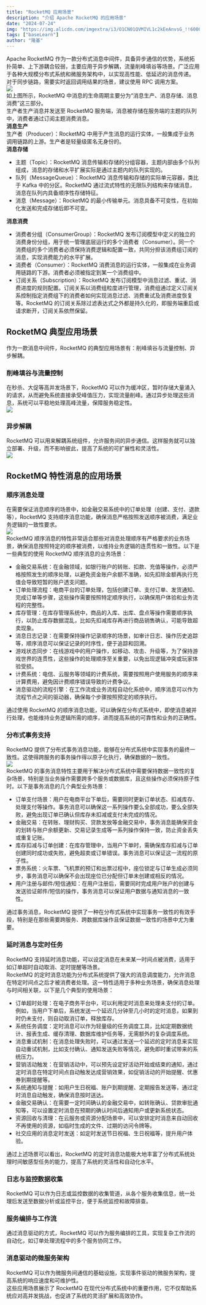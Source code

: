 ```yaml
---
title: "RocketMQ 应用场景"
description: "介绍 Apache RocketMQ 的应用场景"
date: "2024-07-24"
img: "https://img.alicdn.com/imgextra/i3/O1CN01QVMIVL1c2kEeAnvsG_!!6000000003543-2-tps-496-220.png"
tags: ["baseLearn"]
author: "隆基"
---
```


Apache RocketMQ 作为一款分布式消息中间件，具备异步通信的优势，系统拓扑简单、上下游耦合较弱，主要应用于异步解耦，流量削峰填谷等场景。广泛应用于各种大规模分布式系统和微服务架构中，以实现高性能、低延迟的消息传递。<br />对于同步链路，需要实时返回调用结果的场景，建议使用 RPC 调用方案。<br />![](https://intranetproxy.alipay.com/skylark/lark/0/2024/jpeg/311705/1720755408991-2ae23bfe-c995-4b70-9bd1-ece15e26a8e6.jpeg)<br />如上图所示，RocketMQ 中消息的生命周期主要分为“消息生产、消息存储、消息消费”这三部分。<br />生产者生产消息并发送至 RocketMQ 服务端，消息被存储在服务端的主题的队列中，消费者通过订阅主题消费消息。<br />**消息生产**<br />生产者（Producer）：RocketMQ 中用于产生消息的运行实体，一般集成于业务调用链路的上游。生产者是轻量级匿名无身份的。<br />**消息存储**

- 主题（Topic）：RocketMQ 消息传输和存储的分组容器，主题内部由多个队列组成，消息的存储和水平扩展实际是通过主题内的队列实现的。
- 队列（MessageQueue）：RocketMQ 消息传输和存储的实际单元容器，类比于 Kafka 中的分区。RocketMQ 通过流式特性的无限队列结构来存储消息，消息在队列内具备顺序性存储特征。
- 消息（Message）：RocketMQ 的最小传输单元。消息具备不可变性，在初始化发送和完成存储后即不可变。

**消息消费**

- 消费者分组（ConsumerGroup）：RocketMQ 发布订阅模型中定义的独立的消费身份分组，用于统一管理底层运行的多个消费者（Consumer）。同一个消费组的多个消费者必须保持消费逻辑和配置一致，共同分担该消费组订阅的消息，实现消费能力的水平扩展。
- 消费者（Consumer）：RocketMQ 消费消息的运行实体，一般集成在业务调用链路的下游。消费者必须被指定到某一个消费组中。
- 订阅关系（Subscription）：RocketMQ 发布订阅模型中消息过滤、重试、消费进度的规则配置。订阅关系以消费组粒度进行管理，消费组通过定义订阅关系控制指定消费组下的消费者如何实现消息过滤、消费重试及消费进度恢复等。RocketMQ 的订阅关系除过滤表达式之外都是持久化的，即服务端重启或请求断开，订阅关系依然保留。
<a name="mT5Bb"></a>
## RocketMQ 典型应用场景
作为一款消息中间件，RocketMQ 的典型应用场景有：削峰填谷与流量控制、异步解耦。
<a name="B18ct"></a>
### 削峰填谷与流量控制
在秒杀、大促等高并发场景下，RocketMQ 可以作为缓冲区，暂时存储大量涌入的请求，从而避免系统直接承受峰值压力，实现流量削峰。通过异步处理这些消息，系统可以平稳地处理高峰流量，保障服务稳定性。<br />![](https://intranetproxy.alipay.com/skylark/lark/0/2024/jpeg/311705/1720762555662-14f1814b-b946-46c3-9256-da757dcf70b9.jpeg)
<a name="D7J8M"></a>
### 异步解耦
RocketMQ 可以用来解耦系统组件，允许服务间的异步通信。这样服务就可以独立部署、升级，而不影响彼此，提高了系统的可扩展性和灵活性。<br />![](https://intranetproxy.alipay.com/skylark/lark/0/2024/jpeg/57656509/1721736995122-6dabb803-4bcb-4626-9c90-31c07ef79165.jpeg)
<a name="ieBxl"></a>
## RocketMQ 特性消息的应用场景
<a name="sESth"></a>
### 顺序消息处理
在需要保证消息顺序的场景中，如金融交易系统中的订单处理（创建、支付、退款等），RocketMQ 支持顺序消息功能，确保消息严格按照发送顺序被消费，满足业务逻辑的一致性要求。<br />![](https://intranetproxy.alipay.com/skylark/lark/0/2024/jpeg/311705/1720765294614-b764818b-73fd-46ff-8230-4d59f3f5b740.jpeg)<br />RocketMQ 顺序消息的特性非常适合那些对消息处理顺序有严格要求的业务场景，确保消息按照特定的顺序被消费，以维持业务逻辑的连贯性和一致性。以下是一些典型的使用 RocketMQ 顺序消息的业务场景：

- 金融交易系统：在金融领域，如银行账户的转账、扣款、充值等操作，必须严格按照发生的顺序处理，以避免资金账户余额不准确，如先扣除金额再执行充值会导致短暂的账户透支问题。
- 订单处理流程：电商平台的订单处理，包括创建订单、支付订单、发货通知、完成订单等步骤，这些操作需要按照特定顺序执行，以确保用户体验和业务流程的完整性。
- 库存管理：在库存管理系统中，商品的入库、出库、盘点等操作需要顺序执行，以防止库存数据混乱，比如先扣减库存再进行商品销售确认，可能导致超卖现象。
- 消息日志记录：在需要保持操作记录顺序的场景，如审计日志、操作历史追踪等，顺序消息可以保证记录的时序性，便于追踪和回溯。
- 游戏状态同步：在线游戏中的用户操作，如移动、攻击、升级等，为了保持游戏世界的连贯性，这些操作的处理顺序至关重要，以免出现逻辑冲突或玩家体验受损。
- 计费系统：电信、云服务等领域的计费系统，需要按照用户使用服务的顺序来计算费用，避免因计费顺序错误导致的计费争议。
- 消息驱动的流程引擎：在工作流或业务流程自动化系统中，顺序消息可以作为流程节点之间的驱动器，确保每个步骤按照预定的顺序执行。

通过使用 RocketMQ 的顺序消息功能，可以确保在分布式系统中，即使消息被并行处理，也能维持业务逻辑所需的顺序，进而提高系统的可靠性和业务的正确性。
<a name="T2bKt"></a>
### 分布式事务支持
RocketMQ 提供了分布式事务消息功能，能够在分布式系统中实现事务的最终一致性。这使得跨服务的事务操作得以原子化执行，确保数据的一致性。<br />![](https://intranetproxy.alipay.com/skylark/lark/0/2024/jpeg/311705/1720765956607-140efd62-4c4c-484b-ae54-8732a809160e.jpeg)<br />RocketMQ 的事务消息特性主要用于解决分布式系统中需要保持数据一致性的复杂场景，特别是当业务操作需要跨多个服务或数据库，且这些操作必须保持原子性时。以下是事务消息的几个典型业务场景：

- 订单支付场景：用户在电商平台下单后，需要同时更新订单状态、扣减库存、处理支付等操作。事务消息可以确保这一系列操作要么全部成功，要么全部失败，避免出现订单已确认但库存未扣减或支付未完成的情况。
- 金融交易：在转账、理财购买、贷款发放等金融交易中，事务消息能确保资金的划转与账户余额更新、交易记录生成等一系列操作保持一致，防止资金丢失或重复记账。
- 库存扣减与订单创建：在库存管理中，当用户下单时，需确保库存扣减与订单创建同时成功或失败，避免超卖或订单错误。事务消息可以保证这一流程的原子性。
- 票务系统：火车票、飞机票的预订和出票过程中，座位锁定与订单生成必须同步，事务消息可以确保不会出现座位已分配但订单未创建或相反的情况。
- 用户注册与邮件/短信通知：在用户注册后，需要同时完成用户账户的创建与发送验证邮件/短信的操作，事务消息可以保证用户数据与通知消息的一致性。

通过事务消息，RocketMQ 提供了一种在分布式系统中实现事务一致性的有效手段，特别是在那些需要跨服务、跨数据库操作且保证数据一致性的场景中尤为重要。
<a name="Mzzwv"></a>
### 延时消息与定时任务
RocketMQ 支持延时消息功能，可以设定消息在未来某一时间点被消费，适用于如订单超时自动取消、定时提醒等场景。<br />RocketMQ 的定时消息功能为分布式系统提供了强大的消息调度能力，允许消息在特定时间点之后才被消费者处理。这一特性适用于多种业务场景，确保消息处理与时间相关联，以下是几个典型的使用场景：

- 订单超时处理：在电子商务平台中，可以利用定时消息来处理未支付的订单。例如，当用户下单后，系统发送一个延迟几分钟至几小时的定时消息，如果到时仍未支付，则自动取消订单，释放库存。
- 系统任务调度：定时消息可以作为轻量级的任务调度工具，比如定期数据统计、报表生成、缓存清理、数据库维护任务等，无需额外的复杂调度系统。
- 消息重试机制：在消息处理失败时，可以通过发送一个延迟的定时消息来实现自动重试机制，比如支付确认、通知发送失败等情况，避免即时重试带来的系统压力。
- 营销活动触发：在营销活动中，可以预先设定好活动开始或结束的通知，通过定时消息在特定时间点自动触发达成营销效果，如促销活动的开始提醒、优惠券到期提醒等。
- 系统通知与提醒：如用户生日祝福、账户到期提醒、定期报告发送等，通过定时消息自动触发，确保消息按时送达。
- 金融交易确认：在需要一定时间确认的金融交易中，如转账确认、贷款审批通知等，可以设置定时消息在预期的确认时间后通知用户或更新系统状态。
- 资源回收与清理：在云服务或资源分配场景中，可以安排定时消息来自动回收不再使用的资源，如临时生成的文件、过期的访问令牌等。
- 社交应用的消息定时发送：如定时发送节日祝福、生日祝福等，提升用户体验。

通过上述场景可以看出，RocketMQ 的定时消息功能极大地丰富了分布式系统处理时间敏感型任务的能力，提高了系统的灵活性和自动化水平。
<a name="SnpRo"></a>
### 日志与监控数据收集
RocketMQ 可以作为日志或监控数据的收集管道，从各个服务收集信息，统一处理后发送至数据分析或监控平台，便于系统监控和故障排查。
<a name="Zpvkh"></a>
### 服务编排与工作流
通过消息驱动的方式，RocketMQ 可以作为服务编排的工具，实现复杂工作流的自动化，如订单处理流程中的多个服务协同工作。
<a name="Jsszm"></a>
### 消息驱动的微服务架构
RocketMQ 可以作为微服务间通信的基础设施，实现事件驱动的微服务架构，提高系统的响应速度和可维护性。<br />这些应用场景展示了 RocketMQ 在现代分布式系统中的重要作用，它不仅帮助系统应对高并发挑战，也促进了系统的灵活扩展和高效协作。

